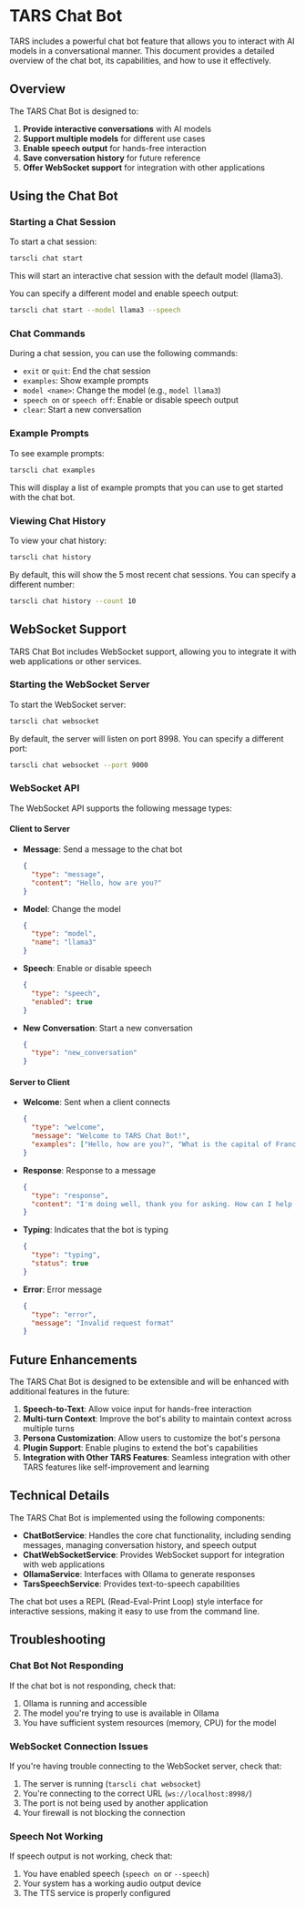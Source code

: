 # TARS Chat Bot

TARS includes a powerful chat bot feature that allows you to interact with AI models in a conversational manner. This document provides a detailed overview of the chat bot, its capabilities, and how to use it effectively.

## Overview

The TARS Chat Bot is designed to:

1. **Provide interactive conversations** with AI models
2. **Support multiple models** for different use cases
3. **Enable speech output** for hands-free interaction
4. **Save conversation history** for future reference
5. **Offer WebSocket support** for integration with other applications

## Using the Chat Bot

### Starting a Chat Session

To start a chat session:

```bash
tarscli chat start
```

This will start an interactive chat session with the default model (llama3).

You can specify a different model and enable speech output:

```bash
tarscli chat start --model llama3 --speech
```

### Chat Commands

During a chat session, you can use the following commands:

- `exit` or `quit`: End the chat session
- `examples`: Show example prompts
- `model <name>`: Change the model (e.g., `model llama3`)
- `speech on` or `speech off`: Enable or disable speech output
- `clear`: Start a new conversation

### Example Prompts

To see example prompts:

```bash
tarscli chat examples
```

This will display a list of example prompts that you can use to get started with the chat bot.

### Viewing Chat History

To view your chat history:

```bash
tarscli chat history
```

By default, this will show the 5 most recent chat sessions. You can specify a different number:

```bash
tarscli chat history --count 10
```

## WebSocket Support

TARS Chat Bot includes WebSocket support, allowing you to integrate it with web applications or other services.

### Starting the WebSocket Server

To start the WebSocket server:

```bash
tarscli chat websocket
```

By default, the server will listen on port 8998. You can specify a different port:

```bash
tarscli chat websocket --port 9000
```

### WebSocket API

The WebSocket API supports the following message types:

#### Client to Server

- **Message**: Send a message to the chat bot
  ```json
  {
    "type": "message",
    "content": "Hello, how are you?"
  }
  ```

- **Model**: Change the model
  ```json
  {
    "type": "model",
    "name": "llama3"
  }
  ```

- **Speech**: Enable or disable speech
  ```json
  {
    "type": "speech",
    "enabled": true
  }
  ```

- **New Conversation**: Start a new conversation
  ```json
  {
    "type": "new_conversation"
  }
  ```

#### Server to Client

- **Welcome**: Sent when a client connects
  ```json
  {
    "type": "welcome",
    "message": "Welcome to TARS Chat Bot!",
    "examples": ["Hello, how are you?", "What is the capital of France?", ...]
  }
  ```

- **Response**: Response to a message
  ```json
  {
    "type": "response",
    "content": "I'm doing well, thank you for asking. How can I help you today?"
  }
  ```

- **Typing**: Indicates that the bot is typing
  ```json
  {
    "type": "typing",
    "status": true
  }
  ```

- **Error**: Error message
  ```json
  {
    "type": "error",
    "message": "Invalid request format"
  }
  ```

## Future Enhancements

The TARS Chat Bot is designed to be extensible and will be enhanced with additional features in the future:

1. **Speech-to-Text**: Allow voice input for hands-free interaction
2. **Multi-turn Context**: Improve the bot's ability to maintain context across multiple turns
3. **Persona Customization**: Allow users to customize the bot's persona
4. **Plugin Support**: Enable plugins to extend the bot's capabilities
5. **Integration with Other TARS Features**: Seamless integration with other TARS features like self-improvement and learning

## Technical Details

The TARS Chat Bot is implemented using the following components:

- **ChatBotService**: Handles the core chat functionality, including sending messages, managing conversation history, and speech output
- **ChatWebSocketService**: Provides WebSocket support for integration with web applications
- **OllamaService**: Interfaces with Ollama to generate responses
- **TarsSpeechService**: Provides text-to-speech capabilities

The chat bot uses a REPL (Read-Eval-Print Loop) style interface for interactive sessions, making it easy to use from the command line.

## Troubleshooting

### Chat Bot Not Responding

If the chat bot is not responding, check that:

1. Ollama is running and accessible
2. The model you're trying to use is available in Ollama
3. You have sufficient system resources (memory, CPU) for the model

### WebSocket Connection Issues

If you're having trouble connecting to the WebSocket server, check that:

1. The server is running (`tarscli chat websocket`)
2. You're connecting to the correct URL (`ws://localhost:8998/`)
3. The port is not being used by another application
4. Your firewall is not blocking the connection

### Speech Not Working

If speech output is not working, check that:

1. You have enabled speech (`speech on` or `--speech`)
2. Your system has a working audio output device
3. The TTS service is properly configured
